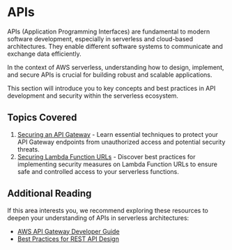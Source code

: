 # APIs

APIs (Application Programming Interfaces) are fundamental to modern software development, especially in serverless and cloud-based architectures. They enable different software systems to communicate and exchange data efficiently.

In the context of AWS serverless, understanding how to design, implement, and secure APIs is crucial for building robust and scalable applications.

This section will introduce you to key concepts and best practices in API development and security within the serverless ecosystem.

## Topics Covered

1. [Securing an API Gateway](./securing-api-gateway.md) - Learn essential techniques to protect your API Gateway endpoints from unauthorized access and potential security threats.
2. [Securing Lambda Function URLs](./securing-lambda-function-urls.md) - Discover best practices for implementing security measures on Lambda Function URLs to ensure safe and controlled access to your serverless functions.

## Additional Reading

If this area interests you, we recommend exploring these resources to deepen your understanding of APIs in serverless architectures:

* [AWS API Gateway Developer Guide](https://docs.aws.amazon.com/apigateway/latest/developerguide/welcome.html)
* [Best Practices for REST API Design](https://stackoverflow.blog/2020/03/02/best-practices-for-rest-api-design/)
